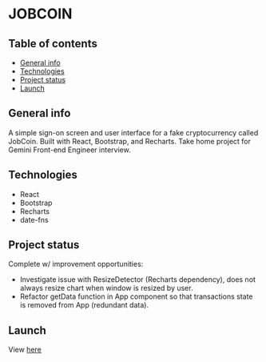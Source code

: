 # JOBCOIN

## Table of contents
* [General info](#general-info)
* [Technologies](#technologies)
* [Project status](#project-status)
* [Launch](#launch)

## General info
A simple sign-on screen and user interface for a fake cryptocurrency called JobCoin. Built with React, Bootstrap, and Recharts. Take home project for Gemini Front-end Engineer interview.

## Technologies
- React
- Bootstrap
- Recharts
- date-fns

## Project status
Complete w/ improvement opportunities:
- Investigate issue with ResizeDetector (Recharts dependency), does not always resize chart when window is resized by user.
- Refactor getData function in App component so that transactions state is removed from App (redundant data).

## Launch
View [here](https://jobcoin-1c304e.netlify.app/)